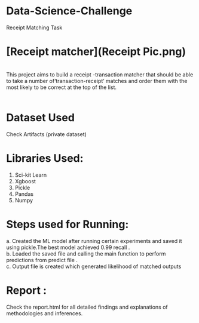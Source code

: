 # Data-Science-Challenge
Receipt Matching Task
# [Receipt matcher](Receipt Pic.png)
<br>This project aims to build a receipt -transaction matcher that  should be able to take a number of‘transaction-receipt’ matches and order them with the most likely to be correct at the top of the list.<br><br>
![]()

# Dataset Used
Check Artifacts (private dataset)

# Libraries Used:
 1. Sci-kit Learn
 2. Xgboost
 3. Pickle
 4. Pandas
 5. Numpy

 
 # Steps used for Running:
 a. Created the ML model after running certain experiments and saved it using pickle.The best model achieved 0.99 recall .<br>
 b. Loaded the saved file and calling the main function to perform predictions from predict file .<br>
 c. Output file is created which generated likelihood of matched outputs <br>
 
 # Report :
 Check the report.html for all detailed findings and explanations of methodologies and inferences.

 

  
